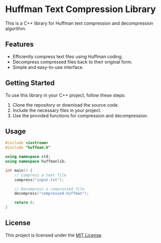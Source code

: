 # Huffman Text Compression Library

This is a C++ library for Huffman text compression and decompression algorithm.

## Features

- Efficiently compress text files using Huffman coding.
- Decompress compressed files back to their original form.
- Simple and easy-to-use interface.

## Getting Started

To use this library in your C++ project, follow these steps:

1. Clone the repository or download the source code.
2. Include the necessary files in your project.
3. Use the provided functions for compression and decompression.

## Usage

```cpp
#include <iostream>
#include "huffman.h"

using namespace std;
using namespace huffmanlib;

int main() {
    // Compress a text file
    compress("input.txt");

    // Decompress a compressed file
    decompress("compressed.huffman");

    return 0;
}
```

## License
This project is licensed under the [MIT License](LICENSE).
